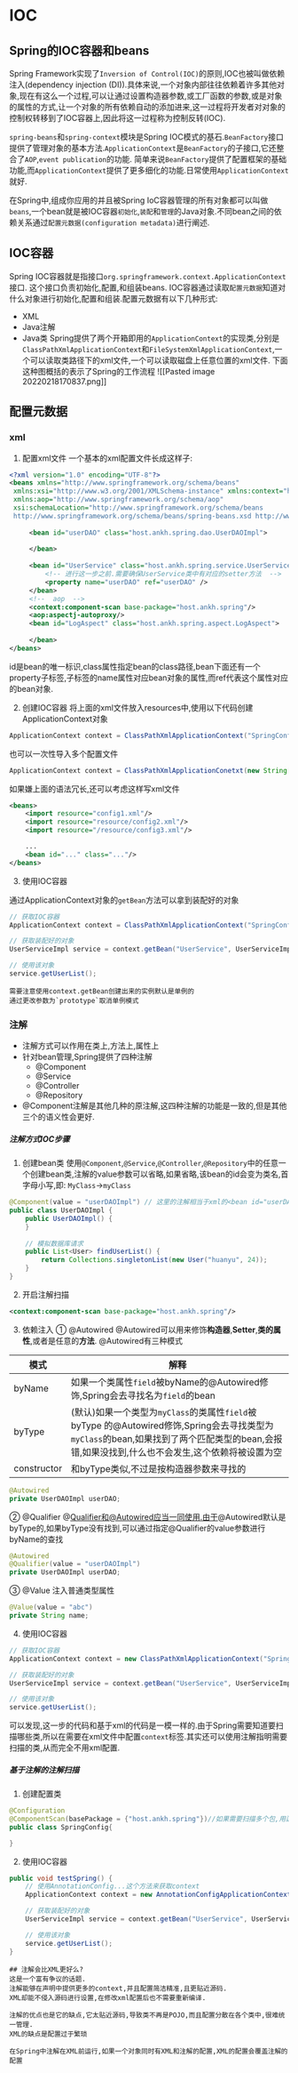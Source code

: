 # IOC
## Spring的IOC容器和beans
Spring Framework实现了`Inversion of Control(IOC)`的原则,IOC也被叫做依赖注入(dependency injection (DI)).具体来说,一个对象内部往往依赖着许多其他对象,现在有这么一个过程,可以让通过设置构造器参数,或工厂函数的参数,或是对象的属性的方式,让一个对象的所有依赖自动的添加进来,这一过程将开发者对对象的控制权转移到了IOC容器上,因此将这一过程称为控制反转(IOC).

`spring-beans`和`spring-context`模块是Spring IOC模式的基石.`BeanFactory`接口提供了管理对象的基本方法.`ApplicationContext`是`BeanFactory`的子接口,它还整合了`AOP`,`event publication`的功能.
简单来说`BeanFactory`提供了配置框架的基础功能,而`ApplicationContext`提供了更多细化的功能.日常使用`ApplicationContext`就好.

在Spring中,组成你应用的并且被Spring IoC容器管理的所有对象都可以叫做`beans`,一个bean就是被IOC容器`初始化`,`装配`和`管理`的Java对象.不同bean之间的依赖关系通过`配置元数据(configuration metadata)`进行阐述.
## IOC容器
Spring IOC容器就是指接口`org.springframework.context.ApplicationContext`接口. 这个接口负责初始化,配置,和组装beans. IOC容器通过读取`配置元数据`知道对什么对象进行初始化,配置和组装.配置元数据有以下几种形式:
- XML
- Java注解
- Java类
Spring提供了两个开箱即用的`ApplicationContext`的实现类,分别是`ClassPathXmlApplicationContext`和`FileSystemXmlApplicationContext`,一个可以读取类路径下的xml文件,一个可以读取磁盘上任意位置的xml文件.
下面这种图概括的表示了Spring的工作流程
![[Pasted image 20220218170837.png]]

## 配置元数据
### xml
1. 配置xml文件
一个基本的xml配置文件长成这样子:
```xml
<?xml version="1.0" encoding="UTF-8"?>  
<beans xmlns="http://www.springframework.org/schema/beans"  
 xmlns:xsi="http://www.w3.org/2001/XMLSchema-instance" xmlns:context="http://www.springframework.org/schema/context"  
 xmlns:aop="http://www.springframework.org/schema/aop"  
 xsi:schemaLocation="http://www.springframework.org/schema/beans  
 http://www.springframework.org/schema/beans/spring-beans.xsd http://www.springframework.org/schema/aop http://www.springframework.org/schema/aop/spring-aop.xsd http://www.springframework.org/schema/context http://www.springframework.org/schema/context/spring-context.xsd">  
  
	 <bean id="userDAO" class="host.ankh.spring.dao.UserDAOImpl">  
	  
	 </bean>  
	 
	 <bean id="UserService" class="host.ankh.spring.service.UserServiceImpl">  
		 <!-- 进行这一步之前.需要确保UserService类中有对应的setter方法  -->
		 <property name="userDAO" ref="userDAO" />  
	 </bean>  
	 <!--  aop  -->  
	 <context:component-scan base-package="host.ankh.spring"/>  
	 <aop:aspectj-autoproxy/>  
	 <bean id="LogAspect" class="host.ankh.spring.aspect.LogAspect">  
	  
	 </bean>
</beans>
```

id是bean的唯一标识,class属性指定bean的class路径,bean下面还有一个property子标签,子标签的name属性对应bean对象的属性,而ref代表这个属性对应的bean对象.

2. 创建IOC容器
将上面的xml文件放入resources中,使用以下代码创建ApplicationContext对象
```java
ApplicationContext context = ClassPathXmlApplicationContext("SpringConfig.xml");
```
也可以一次性导入多个配置文件
```java
ApplicationContext context = ClassPathXmlApplicationConetxt(new String[] {"SpringConfig1.xml", "SpringConfig2.xml"})
```
如果嫌上面的语法冗长,还可以考虑这样写xml文件
```xml
<beans>
	<import resource="config1.xml"/>
	<import resource="resource/config2.xml"/>
	<import resource="/resource/config3.xml"/>

	...
	<bean id="..." class="..."/>
</beans>
```

3. 使用IOC容器

通过ApplicationContext对象的`getBean`方法可以拿到装配好的对象
```java
// 获取IOC容器
ApplicationContext context = ClassPathXmlApplicationContext("SpringConfig.xml");

// 获取装配好的对象
UserServiceImpl service = context.getBean("UserService", UserServiceImpl.class);

// 使用该对象
service.getUserList();
```

```ad-note
需要注意使用context.getBean创建出来的实例默认是单例的
通过更改参数为`prototype`取消单例模式
```

### 注解
- 注解方式可以作用在类上,方法上,属性上
- 针对bean管理,Spring提供了四种注解
	- @Component
	- @Service
	- @Controller
	- @Repository
- @Component注解是其他几种的原注解,这四种注解的功能是一致的,但是其他三个的语义性会更好.
##### 注解方式IOC步骤
1. 创建bean类
使用`@Component`,`@Service`,`@Controller`,`@Repository`中的任意一个创建bean类,注解的value参数可以省略,如果省略,该bean的id会变为类名,首字母小写,即:
`MyClass`->`myClass`
```java
@Component(value = "userDAOImpl") // 这里的注解相当于xml的<bean id="userDAOImpl" class="..." />
public class UserDAOImpl {  
    public UserDAOImpl() {  
    }  
  
    // 模拟数据库请求  
	public List<User> findUserList() {  
	    return Collections.singletonList(new User("huanyu", 24));  
	}  
}
```
2. 开启注解扫描
```xml
<context:component-scan base-package="host.ankh.spring"/>
```
3. 依赖注入
① @Autowired
@Autowired可以用来修饰**构造器**,**Setter**,**类的属性**,或者是任意的**方法**.
@Autowired有三种模式

| 模式        | 解释                                                                                                                                                                                         |
| ----------- | -------------------------------------------------------------------------------------------------------------------------------------------------------------------------------------------- |
| byName      | 如果一个类属性`field`被byName的@Autowired修饰,Spring会去寻找名为`field`的bean                                                                                                                |
| byType      | (默认)如果一个类型为`myClass`的类属性`field`被byType 的@Autowired修饰,Spring会去寻找类型为`myClass`的bean,如果找到了两个匹配类型的bean,会报错,如果没找到,什么也不会发生,这个依赖将被设置为空 |
| constructor | 和byType类似,不过是按构造器参数来寻找的                                                                                                                                                      |

```java
@Autowired  
private UserDAOImpl userDAO;
```
② @Qualifier
@Qualifier和@Autowired应当一同使用.由于@Autowired默认是byType的,如果byType没有找到,可以通过指定@Qualifier的value参数进行byName的查找
```java
@Autowired 
@Qualifier(value = "userDAOImpl")
private UserDAOImpl userDAO;
```
③ @Value
注入普通类型属性
```java
@Value(value = "abc")
private String name;
```
4. 使用IOC容器
```java
// 获取IOC容器
ApplicationContext context = new ClassPathXmlApplicationContext("SpringConfig.xml");

// 获取装配好的对象
UserServiceImpl service = context.getBean("UserService", UserServiceImpl.class);

// 使用该对象
service.getUserList();
```
可以发现,这一步的代码和基于xml的代码是一模一样的.由于Spring需要知道要扫描哪些类,所以在需要在xml文件中配置`context`标签.其实还可以使用注解指明需要扫描的类,从而完全不用xml配置.
##### 基于注解的注解扫描
1. 创建配置类
```java
@Configuration
@ComponentScan(basePackage = {"host.ankh.spring"})//如果需要扫描多个包,用逗号隔开
public class SpringConfig{

}
```
2. 使用IOC容器
```java
public void testSpring() {
	// 使用AnnotationConfig...这个方法来获取context
	ApplicationContext context = new AnnotationConfigApplicationContext(SpringConfig.class);

	// 获取装配好的对象
	UserServiceImpl service = context.getBean("UserService", UserServiceImpl.class);

	// 使用该对象
	service.getUserList();
}
```

```ad-note
## 注解会比XML更好么?
这是一个富有争议的话题.
注解能够在声明中提供更多的context,并且配置简洁精准,且更贴近源码.
XML却能不侵入源码进行设置,在修改xml配置后也不需要重新编译.

注解的优点也是它的缺点,它太贴近源码,导致类不再是POJO,而且配置分散在各个类中,很难统一管理.
XML的缺点是配置过于繁琐

```
```ad-warning
在Spring中注解在XML前运行,如果一个对象同时有XML和注解的配置,XML的配置会覆盖注解的配置
```
